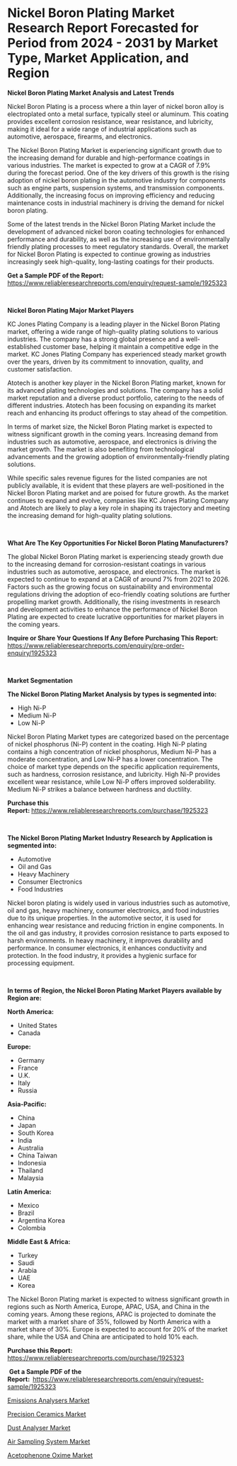 <p><h1>Nickel Boron Plating Market Research Report Forecasted for Period from 2024 -  2031 by Market Type, Market Application, and Region</h1></p><p><strong>Nickel Boron Plating Market Analysis and Latest Trends</strong></p>
<p><p>Nickel Boron Plating is a process where a thin layer of nickel boron alloy is electroplated onto a metal surface, typically steel or aluminum. This coating provides excellent corrosion resistance, wear resistance, and lubricity, making it ideal for a wide range of industrial applications such as automotive, aerospace, firearms, and electronics.</p><p>The Nickel Boron Plating Market is experiencing significant growth due to the increasing demand for durable and high-performance coatings in various industries. The market is expected to grow at a CAGR of 7.9% during the forecast period. One of the key drivers of this growth is the rising adoption of nickel boron plating in the automotive industry for components such as engine parts, suspension systems, and transmission components. Additionally, the increasing focus on improving efficiency and reducing maintenance costs in industrial machinery is driving the demand for nickel boron plating.</p><p>Some of the latest trends in the Nickel Boron Plating Market include the development of advanced nickel boron coating technologies for enhanced performance and durability, as well as the increasing use of environmentally friendly plating processes to meet regulatory standards. Overall, the market for Nickel Boron Plating is expected to continue growing as industries increasingly seek high-quality, long-lasting coatings for their products.</p></p>
<p><strong>Get a Sample PDF of the Report:&nbsp;</strong> <a href="https://www.reliableresearchreports.com/enquiry/request-sample/1925323">https://www.reliableresearchreports.com/enquiry/request-sample/1925323</a></p>
<p>&nbsp;</p>
<p><strong>Nickel Boron Plating Major Market Players</strong></p>
<p><p>KC Jones Plating Company is a leading player in the Nickel Boron Plating market, offering a wide range of high-quality plating solutions to various industries. The company has a strong global presence and a well-established customer base, helping it maintain a competitive edge in the market. KC Jones Plating Company has experienced steady market growth over the years, driven by its commitment to innovation, quality, and customer satisfaction.</p><p>Atotech is another key player in the Nickel Boron Plating market, known for its advanced plating technologies and solutions. The company has a solid market reputation and a diverse product portfolio, catering to the needs of different industries. Atotech has been focusing on expanding its market reach and enhancing its product offerings to stay ahead of the competition.</p><p>In terms of market size, the Nickel Boron Plating market is expected to witness significant growth in the coming years. Increasing demand from industries such as automotive, aerospace, and electronics is driving the market growth. The market is also benefiting from technological advancements and the growing adoption of environmentally-friendly plating solutions.</p><p>While specific sales revenue figures for the listed companies are not publicly available, it is evident that these players are well-positioned in the Nickel Boron Plating market and are poised for future growth. As the market continues to expand and evolve, companies like KC Jones Plating Company and Atotech are likely to play a key role in shaping its trajectory and meeting the increasing demand for high-quality plating solutions.</p></p>
<p>&nbsp;</p>
<p><strong>What Are The Key Opportunities For Nickel Boron Plating Manufacturers?</strong></p>
<p><p>The global Nickel Boron Plating market is experiencing steady growth due to the increasing demand for corrosion-resistant coatings in various industries such as automotive, aerospace, and electronics. The market is expected to continue to expand at a CAGR of around 7% from 2021 to 2026. Factors such as the growing focus on sustainability and environmental regulations driving the adoption of eco-friendly coating solutions are further propelling market growth. Additionally, the rising investments in research and development activities to enhance the performance of Nickel Boron Plating are expected to create lucrative opportunities for market players in the coming years.</p></p>
<p><strong>Inquire or Share Your Questions If Any Before Purchasing This Report:</strong> <a href="https://www.reliableresearchreports.com/enquiry/pre-order-enquiry/1925323">https://www.reliableresearchreports.com/enquiry/pre-order-enquiry/1925323</a></p>
<p>&nbsp;</p>
<p><strong>Market Segmentation</strong></p>
<p><strong>The Nickel Boron Plating Market Analysis by types is segmented into:</strong></p>
<p><ul><li>High Ni-P</li><li>Medium Ni-P</li><li>Low Ni-P</li></ul></p>
<p><p>Nickel Boron Plating Market types are categorized based on the percentage of nickel phosphorus (Ni-P) content in the coating. High Ni-P plating contains a high concentration of nickel phosphorus, Medium Ni-P has a moderate concentration, and Low Ni-P has a lower concentration. The choice of market type depends on the specific application requirements, such as hardness, corrosion resistance, and lubricity. High Ni-P provides excellent wear resistance, while Low Ni-P offers improved solderability. Medium Ni-P strikes a balance between hardness and ductility.</p></p>
<p><strong>Purchase this Report:&nbsp;</strong><a href="https://www.reliableresearchreports.com/purchase/1925323">https://www.reliableresearchreports.com/purchase/1925323</a></p>
<p>&nbsp;</p>
<p><strong>The Nickel Boron Plating Market Industry Research by Application is segmented into:</strong></p>
<p><ul><li>Automotive</li><li>Oil and Gas</li><li>Heavy Machinery</li><li>Consumer Electronics</li><li>Food Industries</li></ul></p>
<p><p>Nickel boron plating is widely used in various industries such as automotive, oil and gas, heavy machinery, consumer electronics, and food industries due to its unique properties. In the automotive sector, it is used for enhancing wear resistance and reducing friction in engine components. In the oil and gas industry, it provides corrosion resistance to parts exposed to harsh environments. In heavy machinery, it improves durability and performance. In consumer electronics, it enhances conductivity and protection. In the food industry, it provides a hygienic surface for processing equipment.</p></p>
<p>&nbsp;</p>
<p><strong>In terms of Region, the Nickel Boron Plating Market Players available by Region are:</strong></p>
<p>
    <p> <strong> North America: </strong>
        <ul>
            <li>United States</li>
            <li>Canada</li>
        </ul>
        </p> 
    <p> <strong> Europe: </strong>
        <ul>
            <li>Germany</li>
            <li>France</li>
            <li>U.K.</li>
            <li>Italy</li>
            <li>Russia</li>
        </ul>
        </p> 
    <p> <strong> Asia-Pacific: </strong>
        <ul>
            <li>China</li>
            <li>Japan</li>
            <li>South Korea</li>
            <li>India</li>
            <li>Australia</li>
            <li>China Taiwan</li>
            <li>Indonesia</li>
            <li>Thailand</li>
            <li>Malaysia</li>
        </ul>
        </p> 
    <p> <strong> Latin America: </strong>
        <ul>
            <li>Mexico</li>
            <li>Brazil</li>
            <li>Argentina Korea</li>
            <li>Colombia</li>
        </ul>
        </p> 
    <p> <strong> Middle East & Africa: </strong>
        <ul>
            <li>Turkey</li>
            <li>Saudi</li>
            <li>Arabia</li>
            <li>UAE</li>
            <li>Korea</li>
        </ul>
    </p>
    </p>
<p><p>The Nickel Boron Plating market is expected to witness significant growth in regions such as North America, Europe, APAC, USA, and China in the coming years. Among these regions, APAC is projected to dominate the market with a market share of 35%, followed by North America with a market share of 30%. Europe is expected to account for 20% of the market share, while the USA and China are anticipated to hold 10% each.</p></p>
<p><strong>Purchase this Report: </strong><a href="https://www.reliableresearchreports.com/purchase/1925323">https://www.reliableresearchreports.com/purchase/1925323</a></p>
<p>&nbsp;<strong>Get a Sample PDF of the Report:&nbsp;&nbsp;</strong><a href="https://www.reliableresearchreports.com/enquiry/request-sample/1925323">https://www.reliableresearchreports.com/enquiry/request-sample/1925323</a></p>
<p><strong></strong></p>
<p><p><a href="https://frill-swim-3cd.notion.site/Emissions-Analysers-Market-Size-Market-Trends-and-Growth-Outlook-forecasted-for-period-from-2024-t-288607eeff8c4d15b00d6415e51c6443">Emissions Analysers Market</a></p><p><a href="https://view.publitas.com/reportprime-1/precision-ceramics-market-furnish-information-about-market-size-market-share-market-dynamics-and-projections-spanning-from-2024-to-2031/">Precision Ceramics Market</a></p><p><a href="https://cautious-neon-760.notion.site/Dust-Analyser-Market-Size-Furnishes-Valuable-Information-Encompassing-Market-Share-Market-Trends-a-ccfcd6f8a2b343edbd77499998275945">Dust Analyser Market</a></p><p><a href="https://spotless-saver-8fd.notion.site/Air-Sampling-System-Market-Size-Market-Share-and-Global-Market-Analysis-Report-2024-2031-f90dee0a5adc4e238491f0152130d712">Air Sampling System Market</a></p><p><a href="https://view.publitas.com/reportprime-1/acetophenone-oxime-market-size-growth-outlook-from-2024-to-2031-projecting-at-markets-trends-analysis-by-application-regional-outlook-and-revenue/">Acetophenone Oxime Market</a></p></p>